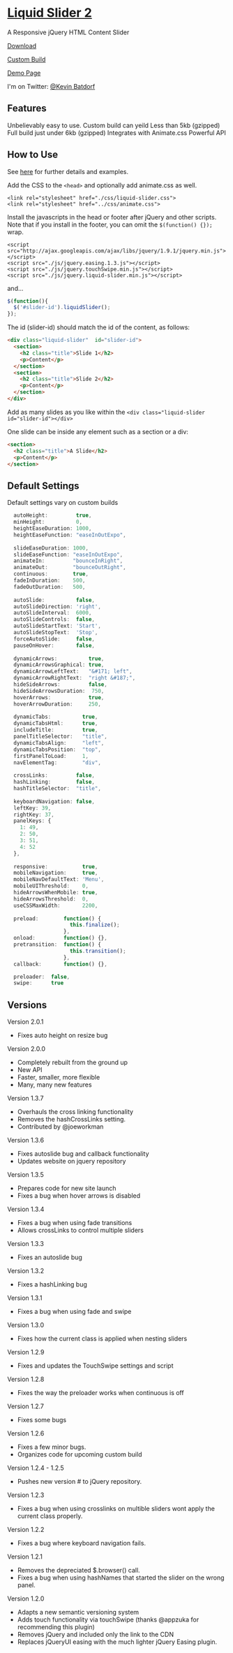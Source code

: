 [Liquid Slider 2](http://liquidslider.com)
============
A Responsive jQuery HTML Content Slider

[Download](https://github.com/KevinBatdorf/liquidslider/zipball/master)

[Custom Build](http://liquidslider.com/custom-build)

[Demo Page](http://kevinbatdorf.github.io/liquidslider)

I'm on Twitter: [@Kevin Batdorf](http://twitter.com/#!/kevinbatdorf)


Features
--------
Unbelievably easy to use.
Custom build can yeild Less than 5kb (gzipped)
Full build just under 6kb (gzipped)
Integrates with Animate.css
Powerful API

How to Use
-----------

See [here](http://kevinbatdorf.github.io/liquidslider) for further details and examples.

Add the CSS to the `<head>` and optionally add animate.css as well.

```markup
<link rel="stylesheet" href="./css/liquid-slider.css">
<link rel="stylesheet" href="../css/animate.css">
```
Install the javascripts in the head or footer after jQuery and other scripts. Note that if you install in the footer, you can omit the `$(function() {});` wrap.

```markup
<script src="http://ajax.googleapis.com/ajax/libs/jquery/1.9.1/jquery.min.js"></script>
<script src="./js/jquery.easing.1.3.js"></script>
<script src="./js/jquery.touchSwipe.min.js"></script>
<script src="./js/jquery.liquid-slider.min.js"></script>
```

and...

```javascript
$(function(){
  $('#slider-id').liquidSlider();
});
```

The id (slider-id) should match the id of the content, as follows:

```html
<div class="liquid-slider"  id="slider-id">
  <section>
    <h2 class="title">Slide 1</h2>
    <p>Content</p>
  </section>
  <section>
    <h2 class="title">Slide 2</h2>
    <p>Content</p>
  </section>
</div>
```

Add as many slides as you like within the `<div class="liquid-slider id="slider-id"></div>`

One slide can be inside any element such as a section or a div:   
```html
<section>
  <h2 class="title">A Slide</h2>
  <p>Content</p>
</section>
```

Default Settings
----------------
Default settings vary on custom builds

```javascript
  autoHeight:         true,
  minHeight:          0,
  heightEaseDuration: 1000,
  heightEaseFunction: "easeInOutExpo",
  
  slideEaseDuration: 1000,
  slideEaseFunction: "easeInOutExpo",
  animateIn:         "bounceInRight",
  animateOut:        "bounceOutRight",
  continuous:        true,
  fadeInDuration:    500,
  fadeOutDuration:   500,
  
  autoSlide:          false,
  autoSlideDirection: 'right',
  autoSlideInterval:  6000,
  autoSlideControls:  false,
  autoSlideStartText: 'Start',
  autoSlideStopText:  'Stop',
  forceAutoSlide:     false,
  pauseOnHover:       false,
  
  dynamicArrows:          true,
  dynamicArrowsGraphical: true,
  dynamicArrowLeftText:   "&#171; left",
  dynamicArrowRightText:  "right &#187;",
  hideSideArrows:         false,
  hideSideArrowsDuration:  750,
  hoverArrows:            true,
  hoverArrowDuration:     250,
  
  dynamicTabs:          true,
  dynamicTabsHtml:      true,
  includeTitle:         true,
  panelTitleSelector:   "title",
  dynamicTabsAlign:     "left",
  dynamicTabsPosition:  "top",
  firstPanelToLoad:     1,
  navElementTag:        "div",
  
  crossLinks:         false,
  hashLinking:        false,
  hashTitleSelector:  "title",
  
  keyboardNavigation: false,
  leftKey: 39,
  rightKey: 37,
  panelKeys: {
    1: 49,
    2: 50,
    3: 51,
    4: 52
  },
  
  responsive:           true,
  mobileNavigation:     true,
  mobileNavDefaultText: 'Menu',
  mobileUIThreshold:    0,
  hideArrowsWhenMobile: true,
  hideArrowsThreshold:  0,
  useCSSMaxWidth:       2200,
  
  preload:        function() {
                    this.finalize();
                  },
  onload:         function() {},
  pretransition:  function() {
                    this.transition();
                  },
  callback:       function() {},

  preloader:  false,
  swipe:      true

```


Versions
--------
Version 2.0.1
- Fixes auto height on resize bug

Version 2.0.0
- Completely rebuilt from the ground up
- New API
- Faster, smaller, more flexible
- Many, many new features

Version 1.3.7
- Overhauls the cross linking functionality
- Removes the hashCrossLinks setting.
- Contributed by @joeworkman

Version 1.3.6
- Fixes autoslide bug and callback functionality
- Updates website on jquery repository

Version 1.3.5
- Prepares code for new site launch
- Fixes a bug when hover arrows is disabled

Version 1.3.4
- Fixes a bug when using fade transitions
- Allows crossLinks to control multiple sliders

Version 1.3.3
- Fixes an autoslide bug

Version 1.3.2
- Fixes a hashLinking bug

Version 1.3.1
- Fixes a bug when using fade and swipe

Version 1.3.0
- Fixes how the current class is applied when nesting sliders

Version 1.2.9
- Fixes and updates the TouchSwipe settings and script

Version 1.2.8
- Fixes the way the preloader works when continuous is off

Version 1.2.7
- Fixes some bugs

Version 1.2.6
- Fixes a few minor bugs.
- Organizes code for upcoming custom build

Version 1.2.4 - 1.2.5
- Pushes new version # to jQuery repository.

Version 1.2.3
- Fixes a bug when using crosslinks on multible sliders wont apply the current class properly.

Version 1.2.2
- Fixes a bug where keyboard navigation fails.

Version 1.2.1
- Removes the depreciated $.browser() call.
- Fixes a bug when using hashNames that started the slider on the wrong panel.

Version 1.2.0
- Adapts a new semantic versioning system
- Adds touch functionality via touchSwipe (thanks @appzuka for recommending this plugin)
- Removes jQuery and included only the link to the CDN
- Replaces jQueryUI easing with the much lighter jQuery Easing plugin.
